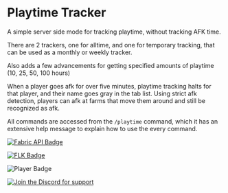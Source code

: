 # Playtime Tracker
A simple server side mode for tracking playtime, without tracking AFK time.

There are 2 trackers, one for alltime, and one for temporary tracking, that can be used as a monthly or weekly tracker. 

Also adds a few advancements for getting specified amounts of playtime (10, 25, 50, 100 hours)

When a player goes afk for over five minutes, playtime tracking halts for that player, and their name goes gray in the 
tab list. Using strict afk detection, players can afk at farms that move them around and still be recognized as afk.

All commands are accessed from the `/playtime` command, which it has an extensive help message to explain how to use the
every command.


<!-- Badges -->
[![Fabric API Badge][Fabric API Badge]][Fabric API Download]

[![FLK Badge][FLK Badge]][FLK Download]

![Player Badge][Player Badge]

[![Join the Discord for support][Discord Badge]][Discord Invite]


<!-- Image URLs -->
[Fabric API Badge]: https://i.imgur.com/HabVZJR.png
[FLK Badge]: https://i.imgur.com/PIrYlbR.png
[Player Badge]: https://media.discordapp.net/attachments/756264675905241210/828804618020061214/image.png?width=1023&height=215
[Discord Badge]: https://discord.com/assets/bb408e0343ddedc0967f246f7e89cebf.svg

<!-- Hyperlink URLs -->
[Fabric API Download]: https://modrinth.com/mod/fabric-api
[FLK Download]: https://www.curseforge.com/minecraft/mc-mods/fabric-language-kotlin/files
[Discord Invite]: https://discord.gg/J4T5ZPKu2q
